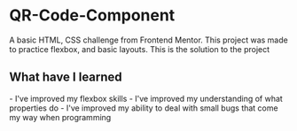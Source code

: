 # QR-Code-Component
A basic HTML, CSS challenge from Frontend Mentor. This project was made to practice flexbox, and basic layouts.
This is the solution to the project

<h2> What have I learned </h2>

<p> - I've improved my flexbox skills 
- I've improved my understanding of what properties do 
- I've improved my ability to deal with small bugs that come my way when programming </p>
